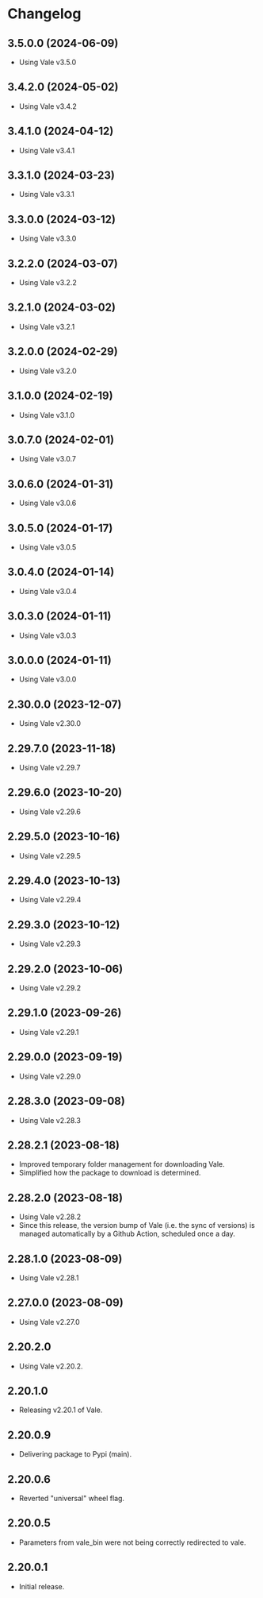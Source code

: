 # Changelog

## 3.5.0.0 (2024-06-09)

- Using Vale v3.5.0

## 3.4.2.0 (2024-05-02)

- Using Vale v3.4.2

## 3.4.1.0 (2024-04-12)

- Using Vale v3.4.1

## 3.3.1.0 (2024-03-23)

- Using Vale v3.3.1

## 3.3.0.0 (2024-03-12)

- Using Vale v3.3.0

## 3.2.2.0 (2024-03-07)

- Using Vale v3.2.2

## 3.2.1.0 (2024-03-02)

- Using Vale v3.2.1

## 3.2.0.0 (2024-02-29)

- Using Vale v3.2.0

## 3.1.0.0 (2024-02-19)

- Using Vale v3.1.0

## 3.0.7.0 (2024-02-01)

- Using Vale v3.0.7

## 3.0.6.0 (2024-01-31)

- Using Vale v3.0.6

## 3.0.5.0 (2024-01-17)

- Using Vale v3.0.5

## 3.0.4.0 (2024-01-14)

- Using Vale v3.0.4

## 3.0.3.0 (2024-01-11)

- Using Vale v3.0.3

## 3.0.0.0 (2024-01-11)

- Using Vale v3.0.0

## 2.30.0.0 (2023-12-07)

- Using Vale v2.30.0

## 2.29.7.0 (2023-11-18)

- Using Vale v2.29.7

## 2.29.6.0 (2023-10-20)

- Using Vale v2.29.6

## 2.29.5.0 (2023-10-16)

- Using Vale v2.29.5

## 2.29.4.0 (2023-10-13)

- Using Vale v2.29.4

## 2.29.3.0 (2023-10-12)

- Using Vale v2.29.3

## 2.29.2.0 (2023-10-06)

- Using Vale v2.29.2

## 2.29.1.0 (2023-09-26)

- Using Vale v2.29.1

## 2.29.0.0 (2023-09-19)

- Using Vale v2.29.0

## 2.28.3.0 (2023-09-08)

- Using Vale v2.28.3

## 2.28.2.1 (2023-08-18)

- Improved temporary folder management for
  downloading Vale.
- Simplified how the package to download is determined.

## 2.28.2.0 (2023-08-18) 

- Using Vale v2.28.2
- Since this release, the version bump
  of Vale (i.e. the sync of versions) is
  managed automatically by a Github Action, 
  scheduled once a day.

## 2.28.1.0 (2023-08-09)

- Using Vale v2.28.1

## 2.27.0.0 (2023-08-09)

- Using Vale v2.27.0

## 2.20.2.0

- Using Vale v2.20.2.

## 2.20.1.0

- Releasing v2.20.1 of Vale.

## 2.20.0.9

- Delivering package to Pypi (main).

## 2.20.0.6

- Reverted "universal" wheel flag.

## 2.20.0.5

- Parameters from vale_bin were not being correctly redirected to vale.

## 2.20.0.1

- Initial release.
